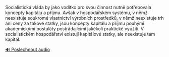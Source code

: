 
Socialistická vláda by jako vodítko pro svou činnost nutně potřebovala koncepty kapitálu a příjmu. Avšak v hospodářském systému, v němž neexistuje soukromé vlastnictví výrobních prostředků, v němž neexistuje trh ani ceny za takové statky, jsou koncepty kapitálu a příjmu pouhými akademickými postuláty postrádajícími jakékoli praktické využití. V socialistickém hospodářství existují kapitálové statky, ale neexistuje tam kapitál.

[🔊 Poslechnout audio](/data/7-paragraphs/audio/chapter_53/para_003-Socialistick-vlda-by-jako-vodtko-pro-svou-inno.mp3)
